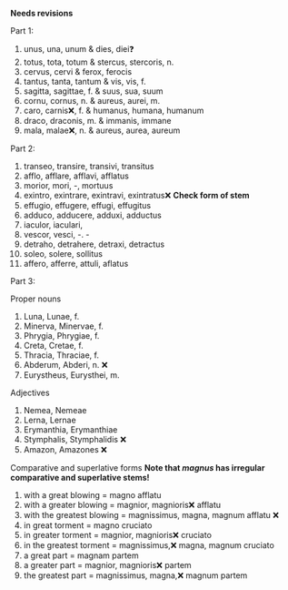 **Needs revisions**

Part 1:

1. unus, una, unum & dies, diei❓ 
2. totus, tota, totum & stercus, stercoris, n. 
3. cervus, cervi & ferox, ferocis
4. tantus, tanta, tantum & vis, vis, f.
5. sagitta, sagittae, f. & suus, sua, suum
6. cornu, cornus, n. & aureus, aurei, m. 
7. caro, carnis❌, f. & humanus, humana, humanum 
8. draco, draconis, m. & immanis, immane 
9. mala, malae❌, n. & aureus, aurea, aureum 

Part 2: 

1. transeo, transire, transivi, transitus 
2. afflo, afflare, afflavi, afflatus 
3. morior, mori, -, mortuus
4. exintro, exintrare, exintravi, exintratus❌ **Check form of stem**
5. effugio, effugere, effugi, effugitus 
6. adduco, adducere, adduxi, adductus 
7. iaculor, iaculari, 
8. vescor, vesci, -. -
9. detraho, detrahere, detraxi, detractus 
10. soleo, solere, sollitus 
11. affero, afferre, attuli, aflatus 

Part 3:

Proper nouns

1. Luna, Lunae, f.
2. Minerva, Minervae, f.
3. Phrygia, Phrygiae, f.
4. Creta, Cretae, f.
5. Thracia, Thraciae, f.
6. Abderum, Abderi, n. ❌
7. Eurystheus, Eurysthei, m. 

Adjectives

1. Nemea, Nemeae 
2. Lerna, Lernae 
3. Erymanthia, Erymanthiae 
4. Stymphalis, Stymphalidis  ❌
5. Amazon, Amazones ❌

Comparative and superlative forms **Note that *magnus* has irregular comparative and superlative stems!**

1. with a great blowing = magno afflatu 
2. with a greater blowing = magnior, magnioris❌ afflatu  
3. with the greatest blowing = magnissimus, magna, magnum afflatu ❌
4. in great torment = magno cruciato 
5. in greater torment = magnior, magnioris❌ cruciato
6. in the greatest torment = magnissimus,❌ magna, magnum cruciato
7. a great part = magnam partem
8. a greater part = magnior, magnioris❌ partem
9. the greatest part = magnissimus, magna,❌ magnum partem

